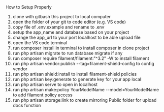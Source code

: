 How to Setup Properly 
1. clone with gitbash this project to local computer
2. open the folder of your git to code editor (e.g. VS code)
4. copy file of .env.example and rename to .env
5. setup the app_name and database based on your project
6. change the app_url to your port localhost to be able upload file
7. open the VS code terminal
8. run composer install in terminal to install composer in clone project
9. run php artisan migrate to run database migrate if any
10. run composer require filament/filament:"^3.2" -W to install filament
11. run php artisan vendor:publish --tag=filament-shield-config to config vendor 
12. run php artisan shield:install to install filament-shield policies
13. run php artisan key:generate to generate key for your app local
14. run php artisan serve to open in localhost
15. run php artisan make:policy YourModelName --model=YourModelName to add filament policy access
16. run php artisan storage:link to create mirroring Public folder for upload docs function
